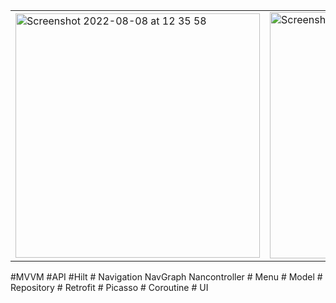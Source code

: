 <table><tr><td>
<img width="391" alt="Screenshot 2022-08-08 at 12 35 58" src="https://user-images.githubusercontent.com/26028054/183409318-4c4d355a-ddb4-4831-a725-9219c3635d36.png">



</td><td><img width="394" alt="Screenshot 2022-08-08 at 12 17 38" src="https://user-images.githubusercontent.com/26028054/183406412-4bcd64ec-2793-4f8e-958d-26935cc74865.png">


</td>
</tr></table>
#MVVM
#API
#Hilt 
# Navigation NavGraph Nancontroller
# Menu
# Model
# Repository
# Retrofit
# Picasso
# Coroutine
# UI
